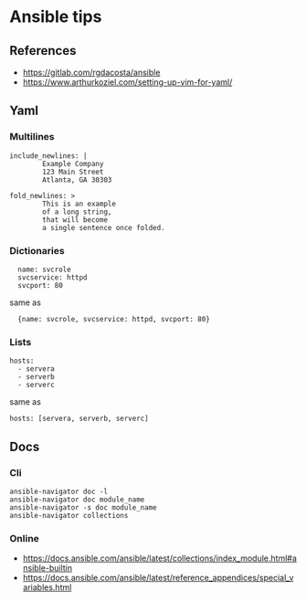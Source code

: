 # Ansible tips

## References

- https://gitlab.com/rgdacosta/ansible
- https://www.arthurkoziel.com/setting-up-vim-for-yaml/

## Yaml

### Multilines

```
include_newlines: |
        Example Company
        123 Main Street
        Atlanta, GA 30303

fold_newlines: >
        This is an example
        of a long string,
        that will become
        a single sentence once folded.
```

### Dictionaries

```
  name: svcrole
  svcservice: httpd
  svcport: 80
```
same as
```
  {name: svcrole, svcservice: httpd, svcport: 80}
```

### Lists

```
hosts:
  - servera
  - serverb
  - serverc
```
same as
```
hosts: [servera, serverb, serverc]
```

## Docs 

### Cli

```
ansible-navigator doc -l
ansible-navigator doc module_name
ansible-navigator -s doc module_name
ansible-navigator collections
```

### Online

- https://docs.ansible.com/ansible/latest/collections/index_module.html#ansible-builtin
- https://docs.ansible.com/ansible/latest/reference_appendices/special_variables.html


